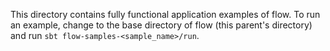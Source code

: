 This directory contains fully functional application examples of flow. To run an example, change to the base directory of flow (this parent's directory) and run `sbt flow-samples-<sample_name>/run`.
